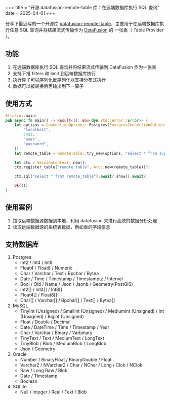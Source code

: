+++
title = "开源 datafusion-remote-table 库：在远端数据库执行 SQL 查询"
date = 2025-04-01
+++

分享下最近写的一个开源库 [datafusion-remote-table]，主要用于在远端数据库执行任意 SQL 查询并将结果流式传输作为 [DataFusion] 的 一张表（ Table Provider ）。

## 功能
1. 在远端数据库执行 SQL 查询并将结果流式传输到 DataFusion 作为一张表
2. 支持下推 filters 和 limit 到远端数据库执行
3. 执行算子可以序列化反序列化以支持分布式执行
4. 数据可以被转换后再输出到下一算子

## 使用方式
```rust
#[tokio::main]
pub async fn main() -> Result<(), Box<dyn std::error::Error>> {
    let options = ConnectionOptions::Postgres(PostgresConnectionOptions::new(
        "localhost",
        5432,
        "user",
        "password",
    ));
    let remote_table = RemoteTable::try_new(options, "select * from supported_data_types").await?;

    let ctx = SessionContext::new();
    ctx.register_table("remote_table", Arc::new(remote_table))?;

    ctx.sql("select * from remote_table").await?.show().await?;

    Ok(())
}
```

## 使用案例
1. 拉取远端数据源数据到本地，利用 datafusion 来进行高效的数据分析处理
2. 读取远端数据源的系统表数据，例如表的字段信息

## 支持数据库
1. Postgres
    - Int2 / Int4 / Int8
    - Float4 / Float8 / Numeric
    - Char / Varchar / Text / Bpchar / Bytea
    - Date / Time / Timestamp / Timestamptz / Interval
    - Bool / Oid / Name / Json / Jsonb / Geometry(PostGIS)
    - Int2[] / Int4[] / Int8[]
    - Float4[] / Float8[]
    - Char[] / Varchar[] / Bpchar[] / Text[] / Bytea[]
2. MySQL
    - TinyInt (Unsigned) / Smallint (Unsigned) / MediumInt (Unsigned) / Int (Unsigned) / Bigint (Unsigned)
    - Float / Double / Decimal
    - Date / DateTime / Time / Timestamp / Year
    - Char / Varchar / Binary / Varbinary
    - TinyText / Text / MediumText / LongText
    - TinyBlob / Blob / MediumBlob / LongBlob
    - Json / Geometry
3. Oracle
    - Number / BinaryFloat / BinaryDouble / Float
    - Varchar2 / NVarchar2 / Char / NChar / Long / Clob / NClob
    - Raw / Long Raw / Blob
    - Date / Timestamp
    - Boolean
4. SQLite
    - Null / Integer / Real / Text / Blob

[datafusion-remote-table]: https://github.com/systemxlabs/datafusion-remote-table
[DataFusion]: https://github.com/apache/datafusion